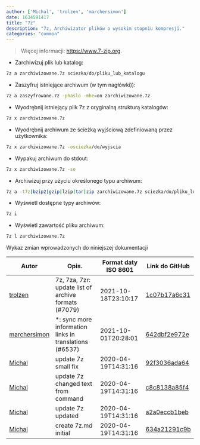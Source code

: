 ```yaml
---
author: ['Michal', 'trolzen', 'marchersimon']
date: 1634591417
title: "7z"
description: "7z, Archiwizator plików o wysokim stopniu kompresji."
categories: "common"
---
```

> Więcej informacji: <https://www.7-zip.org>.

- Zarchiwizuj plik lub katalog:

```bash
7z a zarchiwizowane.7z sciezka/do/pliku_lub_katalogu
```

- Zaszyfruj istniejące archiwum (w tym nagłówki)):

```bash
7z a zaszyfrowane.7z -phaslo -mhe=on zarchiwizowane.7z
```

- Wyodrębnij istniejący plik 7z z oryginalną strukturą katalogów:

```bash
7z x zarchiwizowane.7z
```

- Wyodrębnij archiwum ze ścieżką wyjściową zdefiniowaną przez użytkownika:

```bash
7z x zarchiwizowane.7z -osciezka/do/wyjscia
```

- Wypakuj archiwum do stdout:

```bash
7z x zarchiwizowane.7z -so
```

- Archiwizuj przy użyciu określonego typu archiwum:

```bash
7z a -t7z|bzip2|gzip|lzip|tar|zip zarchiwizowane.7z sciezka/do/pliku_lub_katalogu
```

- Wyświetl dostępne typy archiwów:

```bash
7z i
```

- Wyświetl zawartość pliku archiwum:

```bash
7z l zarchiwizowane.7z
```
Wykaz zmian wprowadzonych do niniejszej dokumentacji


Autor | Opis. | Format daty ISO 8601 | Link do GitHub
------|-----|-----|-----
[trolzen](mailto:trolzen@gmail.com) | 7z, 7za, 7zr: update list of archive formats (#7079) | 2021-10-18T23:10:17 | [1c07b17a6c31](https://github.com/tldr-pages/tldr/commit/1c07b17a6c319eb4d72fd840ee479565893bc3f1)
[marchersimon](mailto:50295997+marchersimon@users.noreply.github.com) | *: sync more information links in translations (#6537) | 2021-10-01T20:28:01 | [642dbf2e972e](https://github.com/tldr-pages/tldr/commit/642dbf2e972e388fab8c84ba3b4685fb862b6454)
[Michal](mailto:mich.biesiada@gmail.com) | update 7z small fix | 2020-04-19T14:31:16 | [92f3036ada64](https://github.com/tldr-pages/tldr/commit/92f3036ada643db534247af393553072ddf39766)
[Michal](mailto:mich.biesiada@gmail.com) | update 7z changed text from command | 2020-04-19T14:31:16 | [c8c8138a85f4](https://github.com/tldr-pages/tldr/commit/c8c8138a85f475dcbed32c9716ced23f10cc8222)
[Michal](mailto:mich.biesiada@gmail.com) | update 7z updated | 2020-04-19T14:31:16 | [a2a0eccb1beb](https://github.com/tldr-pages/tldr/commit/a2a0eccb1beb512a563aff93a03268069a430e23)
[Michal](mailto:mich.biesiada@gmail.com) | create 7z.md initial | 2020-04-19T14:31:16 | [634a21291c9b](https://github.com/tldr-pages/tldr/commit/634a21291c9b8288acfd607463628a7b4e6a3e97)

